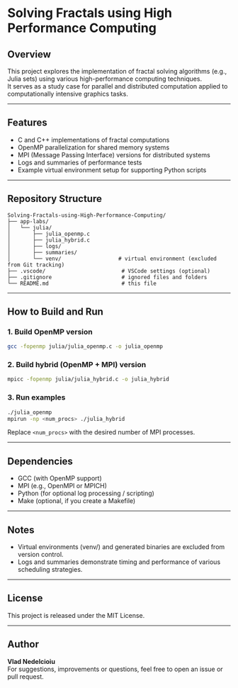 
# Solving Fractals using High Performance Computing

## Overview
This project explores the implementation of fractal solving algorithms (e.g., Julia sets) using various high-performance computing techniques.  
It serves as a study case for parallel and distributed computation applied to computationally intensive graphics tasks.

---

## Features
- C and C++ implementations of fractal computations
- OpenMP parallelization for shared memory systems
- MPI (Message Passing Interface) versions for distributed systems
- Logs and summaries of performance tests
- Example virtual environment setup for supporting Python scripts

---

## Repository Structure
```
Solving-Fractals-using-High-Performance-Computing/
├── app-labs/
│   └── julia/
│       ├── julia_openmp.c
│       ├── julia_hybrid.c
│       ├── logs/
│       ├── summaries/
│       └── venv/                  # virtual environment (excluded from Git tracking)
├── .vscode/                        # VSCode settings (optional)
├── .gitignore                      # ignored files and folders
└── README.md                       # this file
```

---

## How to Build and Run

### 1. Build OpenMP version
```bash
gcc -fopenmp julia/julia_openmp.c -o julia_openmp
```

### 2. Build hybrid (OpenMP + MPI) version
```bash
mpicc -fopenmp julia/julia_hybrid.c -o julia_hybrid
```

### 3. Run examples
```bash
./julia_openmp
mpirun -np <num_procs> ./julia_hybrid
```

Replace `<num_procs>` with the desired number of MPI processes.

---

## Dependencies
- GCC (with OpenMP support)
- MPI (e.g., OpenMPI or MPICH)
- Python (for optional log processing / scripting)
- Make (optional, if you create a Makefile)

---

## Notes
- Virtual environments (venv/) and generated binaries are excluded from version control.
- Logs and summaries demonstrate timing and performance of various scheduling strategies.

---

## License
This project is released under the MIT License.

---

## Author
**Vlad Nedelcioiu**  
For suggestions, improvements or questions, feel free to open an issue or pull request.

